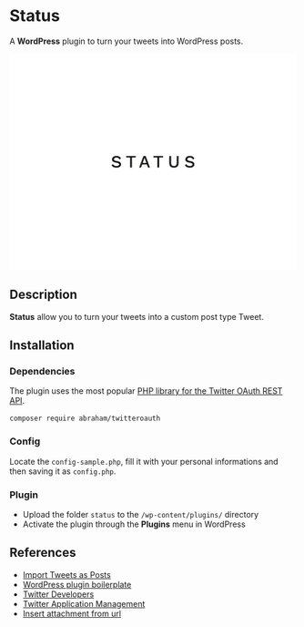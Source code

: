 # Status

A __WordPress__ plugin to turn your tweets into WordPress posts.

![Status](assets/screenshot.png)

## Description

__Status__ allow you to turn your tweets into a custom post type Tweet.

## Installation

### Dependencies

The plugin uses the most popular [PHP library for the Twitter OAuth REST API](https://github.com/abraham/twitteroauth).

```
composer require abraham/twitteroauth
```

### Config

Locate the `config-sample.php`, fill it with your personal informations and then saving it as `config.php`.

### Plugin

- Upload the folder `status` to the `/wp-content/plugins/` directory
- Activate the plugin through the __Plugins__ menu in WordPress

## References

- [Import Tweets as Posts](https://github.com/chandanonline4u/import-tweets-as-posts)
- [WordPress plugin boilerplate](https://github.com/DevinVinson/WordPress-Plugin-Boilerplate)
- [Twitter Developers](https://developer.twitter.com/)
- [Twitter Application Management](https://apps.twitter.com/)
- [Insert attachment from url](https://gist.github.com/m1r0/f22d5237ee93bcccb0d9)